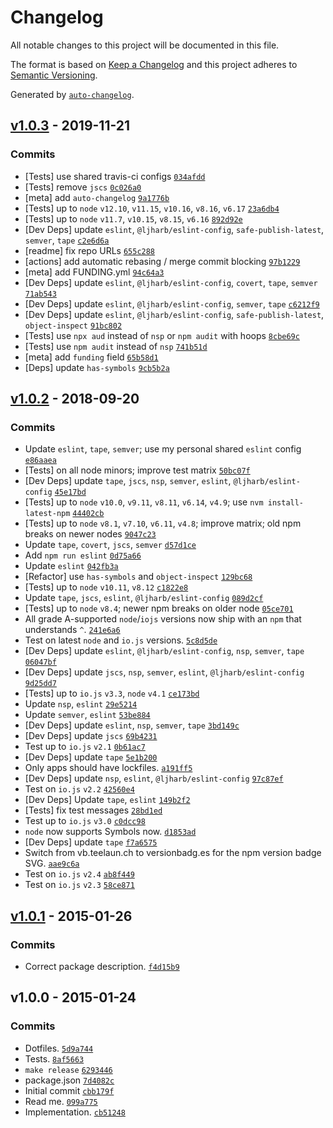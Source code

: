 # Changelog

All notable changes to this project will be documented in this file.

The format is based on [Keep a Changelog](https://keepachangelog.com/en/1.0.0/)
and this project adheres to [Semantic Versioning](https://semver.org/spec/v2.0.0.html).

Generated by [`auto-changelog`](https://github.com/CookPete/auto-changelog).

## [v1.0.3](https://github.com/inspect-js/is-symbol/compare/v1.0.2...v1.0.3) - 2019-11-21

### Commits

- [Tests] use shared travis-ci configs [`034afdd`](https://github.com/inspect-js/is-symbol/commit/034afdd677c1b72b76751f3e5131acc927a32916)
- [Tests] remove `jscs` [`0c026a0`](https://github.com/inspect-js/is-symbol/commit/0c026a06815e46a33a8a5b4b1be8965d32d38e5c)
- [meta] add `auto-changelog` [`9a1776b`](https://github.com/inspect-js/is-symbol/commit/9a1776bb49f3e6ac12a5b3a447edcc651216891b)
- [Tests] up to `node` `v12.10`, `v11.15`, `v10.16`, `v8.16`, `v6.17` [`23a6db4`](https://github.com/inspect-js/is-symbol/commit/23a6db49a338d19eab19d876745513820bb6a9dc)
- [Tests] up to `node` `v11.7`, `v10.15`, `v8.15`, `v6.16` [`892d92e`](https://github.com/inspect-js/is-symbol/commit/892d92e7c40f3c0577583a98134106181c38bb7e)
- [Dev Deps] update `eslint`, `@ljharb/eslint-config`, `safe-publish-latest`, `semver`, `tape` [`c2e6d6a`](https://github.com/inspect-js/is-symbol/commit/c2e6d6a71f839522bbd124b7419f5fc42ffff6d3)
- [readme] fix repo URLs [`655c288`](https://github.com/inspect-js/is-symbol/commit/655c288a815856e647dba4b6049b1743cec3533c)
- [actions] add automatic rebasing / merge commit blocking [`97b1229`](https://github.com/inspect-js/is-symbol/commit/97b12296bf8fa1ce0c6121bf3de56c413da10aae)
- [meta] add FUNDING.yml [`94c64a3`](https://github.com/inspect-js/is-symbol/commit/94c64a367a1c34f960cf6007fc65cfbbcba34ba3)
- [Dev Deps] update `eslint`, `@ljharb/eslint-config`, `covert`, `tape`, `semver` [`71ab543`](https://github.com/inspect-js/is-symbol/commit/71ab543e09b820378362f4f66248addd410c6388)
- [Dev Deps] update `eslint`, `@ljharb/eslint-config`, `semver`, `tape` [`c6212f9`](https://github.com/inspect-js/is-symbol/commit/c6212f94e28622c94bb37189ffc241ee88b5b1dd)
- [Dev Deps] update `eslint`, `@ljharb/eslint-config`, `safe-publish-latest`, `object-inspect` [`91bc802`](https://github.com/inspect-js/is-symbol/commit/91bc802e18e63f4e8230ee0148302ce849e2f733)
- [Tests] use `npx aud` instead of `nsp` or `npm audit` with hoops [`8cbe69c`](https://github.com/inspect-js/is-symbol/commit/8cbe69c3fafe9cfbe7d27f710c88d02d2d2c6a00)
- [Tests] use `npm audit` instead of `nsp` [`741b51d`](https://github.com/inspect-js/is-symbol/commit/741b51dac868f6b22736c204910d257bcf4d5044)
- [meta] add `funding` field [`65b58d1`](https://github.com/inspect-js/is-symbol/commit/65b58d1e9fc572712d462d615e6b2418627d8fb9)
- [Deps] update `has-symbols` [`9cb5b2a`](https://github.com/inspect-js/is-symbol/commit/9cb5b2a9a3b89e8e0246be8df4fff3f5ceac7309)

## [v1.0.2](https://github.com/inspect-js/is-symbol/compare/v1.0.1...v1.0.2) - 2018-09-20

### Commits

- Update `eslint`, `tape`, `semver`; use my personal shared `eslint` config [`e86aaea`](https://github.com/inspect-js/is-symbol/commit/e86aaea8d81356801ecfc60540523e9b809a55f4)
- [Tests] on all node minors; improve test matrix [`50bc07f`](https://github.com/inspect-js/is-symbol/commit/50bc07f2ff73e5499b02a61f0a00ea48a84ae213)
- [Dev Deps] update `tape`, `jscs`, `nsp`, `semver`, `eslint`, `@ljharb/eslint-config` [`45e17bd`](https://github.com/inspect-js/is-symbol/commit/45e17bdf145846f30122348a94c5e506b90836ba)
- [Tests] up to `node` `v10.0`, `v9.11`, `v8.11`, `v6.14`, `v4.9`; use `nvm install-latest-npm` [`44402cb`](https://github.com/inspect-js/is-symbol/commit/44402cb82d4499e947b48b31b14667d1ebe7e2b4)
- [Tests] up to `node` `v8.1`, `v7.10`, `v6.11`, `v4.8`; improve matrix; old npm breaks on newer nodes [`9047c23`](https://github.com/inspect-js/is-symbol/commit/9047c232857ecb80551a21cc0b1cc4c91d28da1f)
- Update `tape`, `covert`, `jscs`, `semver` [`d57d1ce`](https://github.com/inspect-js/is-symbol/commit/d57d1ce3fc0b740885a1ed5c0738d4a27b29ab07)
- Add `npm run eslint` [`0d75a66`](https://github.com/inspect-js/is-symbol/commit/0d75a6638ad6f7ff7d5bc958531a6328fb13e3fe)
- Update `eslint` [`042fb3a`](https://github.com/inspect-js/is-symbol/commit/042fb3aec590f0c0d205b15812b285ad95cfff6b)
- [Refactor] use `has-symbols` and `object-inspect` [`129bc68`](https://github.com/inspect-js/is-symbol/commit/129bc68dd619b789b9956ac9b63b46257ee1060c)
- [Tests] up to `node` `v10.11`, `v8.12` [`c1822e8`](https://github.com/inspect-js/is-symbol/commit/c1822e84d6cc0cee9f1c2893e91b1aa999ad41db)
- Update `tape`, `jscs`, `eslint`, `@ljharb/eslint-config` [`089d2cf`](https://github.com/inspect-js/is-symbol/commit/089d2cf7cad87b75aa534769af11524ad2e79080)
- [Tests] up to `node` `v8.4`; newer npm breaks on older node [`05ce701`](https://github.com/inspect-js/is-symbol/commit/05ce701e3c1be8b3266ffac49806832e410491c1)
- All grade A-supported `node`/`iojs` versions now ship with an `npm` that understands `^`. [`241e6a6`](https://github.com/inspect-js/is-symbol/commit/241e6a655c0e19e9dcf0ae88e7fddd4cde394c5c)
- Test on latest `node` and `io.js` versions. [`5c8d5de`](https://github.com/inspect-js/is-symbol/commit/5c8d5deb9b7c01a8cdf959082a3d619c19751b0a)
- [Dev Deps] update `eslint`, `@ljharb/eslint-config`, `nsp`, `semver`, `tape` [`06047bf`](https://github.com/inspect-js/is-symbol/commit/06047bf72b20a66c0b455e80856b2d00b1910391)
- [Dev Deps] update `jscs`, `nsp`, `semver`, `eslint`, `@ljharb/eslint-config` [`9d25dd7`](https://github.com/inspect-js/is-symbol/commit/9d25dd79347c89f98207a3bad39f667f1f8a410e)
- [Tests] up to `io.js` `v3.3`, `node` `v4.1` [`ce173bd`](https://github.com/inspect-js/is-symbol/commit/ce173bda6e146907e3061a0e70463107d955de35)
- Update `nsp`, `eslint` [`29e5214`](https://github.com/inspect-js/is-symbol/commit/29e52140fac2049b4a32e175787bb3b184a1dd72)
- Update `semver`, `eslint` [`53be884`](https://github.com/inspect-js/is-symbol/commit/53be884c2811f7a4452581003d9cdaf6f9bddd3c)
- [Dev Deps] update `eslint`, `nsp`, `semver`, `tape` [`3bd149c`](https://github.com/inspect-js/is-symbol/commit/3bd149c869c099b07104b06c0692755a01f8298c)
- [Dev Deps] update `jscs` [`69b4231`](https://github.com/inspect-js/is-symbol/commit/69b4231632b170e5ddb350db2f0c59e6cad6f548)
- Test up to `io.js` `v2.1` [`0b61ac7`](https://github.com/inspect-js/is-symbol/commit/0b61ac7ac4de390296aeefb9395549592ea87da4)
- [Dev Deps] update `tape` [`5e1b200`](https://github.com/inspect-js/is-symbol/commit/5e1b2008c910bcdabee299a1ac599143ea07c3f9)
- Only apps should have lockfiles. [`a191ff5`](https://github.com/inspect-js/is-symbol/commit/a191ff5f0320fc16db42fdaa40f0c21d4326255e)
- [Dev Deps] update `nsp`, `eslint`, `@ljharb/eslint-config` [`97c87ef`](https://github.com/inspect-js/is-symbol/commit/97c87ef52b966f211e231092a54ef6ed05c99a26)
- Test on `io.js` `v2.2` [`42560e4`](https://github.com/inspect-js/is-symbol/commit/42560e466e17cbbb9fa71c0121f4bbbcf266c887)
- [Dev Deps] Update `tape`, `eslint` [`149b2f2`](https://github.com/inspect-js/is-symbol/commit/149b2f20bde92b2da12ccfeb8988beb2dc95c37c)
- [Tests] fix test messages [`28bd1ed`](https://github.com/inspect-js/is-symbol/commit/28bd1eda310590e13ada19cbd718c85c25d8a0c5)
- Test up to `io.js` `v3.0` [`c0dcc98`](https://github.com/inspect-js/is-symbol/commit/c0dcc98313d17151ec043e5452df306618be865e)
- `node` now supports Symbols now. [`d1853ad`](https://github.com/inspect-js/is-symbol/commit/d1853adf6369ab9d4c4516bdb032c2e42f52f90a)
- [Dev Deps] update `tape` [`f7a6575`](https://github.com/inspect-js/is-symbol/commit/f7a6575fbdef13abcc412c63d22b56943ed85969)
- Switch from vb.teelaun.ch to versionbadg.es for the npm version badge SVG. [`aae9c6a`](https://github.com/inspect-js/is-symbol/commit/aae9c6a724578659976ea74e11ec9fe35608607b)
- Test on `io.js` `v2.4` [`ab8f449`](https://github.com/inspect-js/is-symbol/commit/ab8f4492115270cc00a479915b02ac1bac75dfed)
- Test on `io.js` `v2.3` [`58ce871`](https://github.com/inspect-js/is-symbol/commit/58ce871674e857955b333aa057eeecd68b40e988)

## [v1.0.1](https://github.com/inspect-js/is-symbol/compare/v1.0.0...v1.0.1) - 2015-01-26

### Commits

- Correct package description. [`f4d15b9`](https://github.com/inspect-js/is-symbol/commit/f4d15b928b4b754b097a84f7c3ceac73c486aceb)

## v1.0.0 - 2015-01-24

### Commits

- Dotfiles. [`5d9a744`](https://github.com/inspect-js/is-symbol/commit/5d9a7441f724630070e9bd74a995191cafa1064b)
- Tests. [`8af5663`](https://github.com/inspect-js/is-symbol/commit/8af56631950dcee48b36f517837273193a6ba119)
- `make release` [`6293446`](https://github.com/inspect-js/is-symbol/commit/629344654a72e7fc8059607d6a86c64b002c3e5d)
- package.json [`7d4082c`](https://github.com/inspect-js/is-symbol/commit/7d4082ca9502118e70d24f526704d45a1a7f2067)
- Initial commit [`cbb179f`](https://github.com/inspect-js/is-symbol/commit/cbb179f677bd3dcb56ac5e3f0a7a9af503fd8952)
- Read me. [`099a775`](https://github.com/inspect-js/is-symbol/commit/099a775e7e751706283ae1cab7a8635c094773a9)
- Implementation. [`cb51248`](https://github.com/inspect-js/is-symbol/commit/cb51248eedaf55e0b8ad7dacdab179db2d76e96e)
